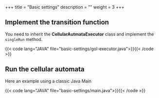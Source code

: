 +++
title = "Basic settings"
description = ""
weight = 3
+++
## Implement the transition function

You need to inherit the **CellularAutmataExecutor** class and implement the `singleRun` method.

{{< code lang="JAVA" file="basic-settings/gol-executor.java">}}{{< /code >}}


## Run the cellular automata

Here an example using a classic Java Main

{{< code lang="JAVA" file="basic-settings/main.java">}}{{< /code >}}

